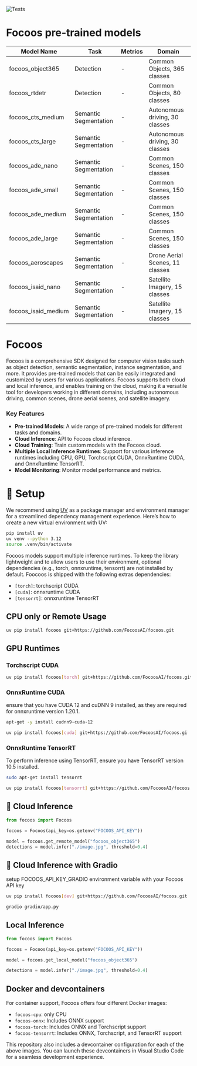 ![Tests](https://github.com/FocoosAI/focoos/actions/workflows/test.yml/badge.svg??event=push&branch=main)

# Focoos pre-trained models

| Model Name          | Task                  | Metrics | Domain                          |
| ------------------- | --------------------- | ------- | ------------------------------- |
| focoos_object365    | Detection             | -       | Common Objects, 365 classes     |
| focoos_rtdetr       | Detection             | -       | Common Objects, 80 classes      |
| focoos_cts_medium   | Semantic Segmentation | -       | Autonomous driving, 30 classes  |
| focoos_cts_large    | Semantic Segmentation | -       | Autonomous driving, 30 classes  |
| focoos_ade_nano     | Semantic Segmentation | -       | Common Scenes, 150 classes      |
| focoos_ade_small    | Semantic Segmentation | -       | Common Scenes, 150 classes      |
| focoos_ade_medium   | Semantic Segmentation | -       | Common Scenes, 150 classes      |
| focoos_ade_large    | Semantic Segmentation | -       | Common Scenes, 150 classes      |
| focoos_aeroscapes   | Semantic Segmentation | -       | Drone Aerial Scenes, 11 classes |
| focoos_isaid_nano   | Semantic Segmentation | -       | Satellite Imagery, 15 classes   |
| focoos_isaid_medium | Semantic Segmentation | -       | Satellite Imagery, 15 classes   |

# Focoos
Focoos is a comprehensive SDK designed for computer vision tasks such as object detection, semantic segmentation, instance segmentation, and more. It provides pre-trained models that can be easily integrated and customized by users for various applications.
Focoos supports both cloud and local inference, and enables training on the cloud, making it a versatile tool for developers working in different domains, including autonomous driving, common scenes, drone aerial scenes, and satellite imagery.

### Key Features

- **Pre-trained Models**: A wide range of pre-trained models for different tasks and domains.
- **Cloud Inference**: API to Focoos cloud inference.
- **Cloud Training**: Train custom models with the Focoos cloud.
- **Multiple Local Inference Runtimes**: Support for various inference runtimes including CPU, GPU, Torchscript CUDA, OnnxRuntime CUDA, and OnnxRuntime TensorRT.
- **Model Monitoring**: Monitor model performance and metrics.



# 🐍 Setup
We recommend using [UV](https://docs.astral.sh/uv/) as a package manager and environment manager for a streamlined dependency management experience.
Here’s how to create a new virtual environment with UV:
```bash
pip install uv
uv venv --python 3.12
source .venv/bin/activate
```

Focoos models support multiple inference runtimes.
To keep the library lightweight and to allow users to use their environment, optional dependencies (e.g., torch, onnxruntime, tensorrt) are not installed by default.
Foocoos is shipped with the following extras dependencies:

- `[torch]`: torchscript CUDA
- `[cuda]`: onnxruntime CUDA
- `[tensorrt]`: onnxruntime TensorRT

## CPU only or Remote Usage

```bash
uv pip install focoos git+https://github.com/FocoosAI/focoos.git
```

## GPU Runtimes
### Torchscript CUDA
```bash
uv pip install focoos[torch] git+https://github.com/FocoosAI/focoos.git
```

### OnnxRuntime CUDA
ensure that you have CUDA 12 and cuDNN 9 installed, as they are required for onnxruntime version 1.20.1.

```bash
apt-get -y install cudnn9-cuda-12
```

```bash
uv pip install focoos[cuda] git+https://github.com/FocoosAI/focoos.gi
```

### OnnxRuntime TensorRT

To perform inference using TensorRT, ensure you have TensorRT version 10.5 installed.
```bash
sudo apt-get install tensorrt
```

```bash
uv pip install focoos[tensorrt] git+https://github.com/FocoosAI/focoos.git
```


## 🤖 Cloud Inference

```python
from focoos import Focoos

focoos = Focoos(api_key=os.getenv("FOCOOS_API_KEY"))

model = focoos.get_remote_model("focoos_object365")
detections = model.infer("./image.jpg", threshold=0.4)
```

## 🤖 Cloud Inference with Gradio

setup FOCOOS_API_KEY_GRADIO environment variable with your Focoos API key

```bash
uv pip install focoos[dev] git+https://github.com/FocoosAI/focoos.git
```

```bash
gradio gradio/app.py
```

## Local Inference

```python
from focoos import Focoos

focoos = Focoos(api_key=os.getenv("FOCOOS_API_KEY"))

model = focoos.get_local_model("focoos_object365")

detections = model.infer("./image.jpg", threshold=0.4)
```


## Docker and devcontainers
For container support, Focoos offers four different Docker images:
- `focoos-cpu`: only CPU
- `focoos-onnx`: Includes ONNX support
- `focoos-torch`: Includes ONNX and Torchscript support
- `focoos-tensorrt`: Includes ONNX, Torchscript, and TensorRT support

This repository also includes a devcontainer configuration for each of the above images. You can launch these devcontainers in Visual Studio Code for a seamless development experience.
